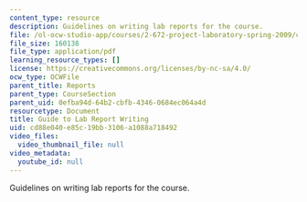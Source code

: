 ```yaml
---
content_type: resource
description: Guidelines on writing lab reports for the course.
file: /ol-ocw-studio-app/courses/2-672-project-laboratory-spring-2009/cd88e040e85c19bb3106a1088a718492_labmanual.pdf
file_size: 160138
file_type: application/pdf
learning_resource_types: []
license: https://creativecommons.org/licenses/by-nc-sa/4.0/
ocw_type: OCWFile
parent_title: Reports
parent_type: CourseSection
parent_uid: 0efba94d-64b2-cbfb-4346-0684ec064a4d
resourcetype: Document
title: Guide to Lab Report Writing
uid: cd88e040-e85c-19bb-3106-a1088a718492
video_files:
  video_thumbnail_file: null
video_metadata:
  youtube_id: null
---
```

Guidelines on writing lab reports for the course.